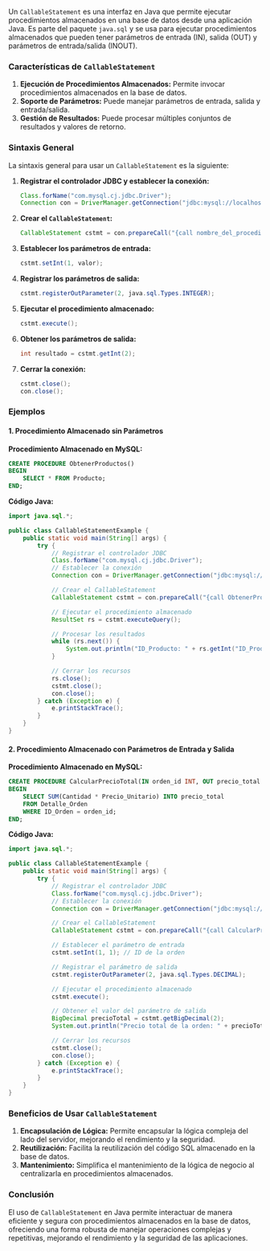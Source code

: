 Un `CallableStatement` es una interfaz en Java que permite ejecutar procedimientos almacenados en una base de datos desde una aplicación Java. Es parte del paquete `java.sql` y se usa para ejecutar procedimientos almacenados que pueden tener parámetros de entrada (IN), salida (OUT) y parámetros de entrada/salida (INOUT).

### Características de `CallableStatement`

1. **Ejecución de Procedimientos Almacenados:** Permite invocar procedimientos almacenados en la base de datos.
2. **Soporte de Parámetros:** Puede manejar parámetros de entrada, salida y entrada/salida.
3. **Gestión de Resultados:** Puede procesar múltiples conjuntos de resultados y valores de retorno.

### Sintaxis General

La sintaxis general para usar un `CallableStatement` es la siguiente:

1. **Registrar el controlador JDBC y establecer la conexión:**

   ```java
   Class.forName("com.mysql.cj.jdbc.Driver");
   Connection con = DriverManager.getConnection("jdbc:mysql://localhost:3306/miBaseDeDatos", "usuario", "contraseña");
   ```

2. **Crear el `CallableStatement`:**

   ```java
   CallableStatement cstmt = con.prepareCall("{call nombre_del_procedimiento(?)}");
   ```

3. **Establecer los parámetros de entrada:**

   ```java
   cstmt.setInt(1, valor);
   ```

4. **Registrar los parámetros de salida:**

   ```java
   cstmt.registerOutParameter(2, java.sql.Types.INTEGER);
   ```

5. **Ejecutar el procedimiento almacenado:**

   ```java
   cstmt.execute();
   ```

6. **Obtener los parámetros de salida:**

   ```java
   int resultado = cstmt.getInt(2);
   ```

7. **Cerrar la conexión:**

   ```java
   cstmt.close();
   con.close();
   ```

### Ejemplos

#### 1. Procedimiento Almacenado sin Parámetros

**Procedimiento Almacenado en MySQL:**
```sql
CREATE PROCEDURE ObtenerProductos()
BEGIN
    SELECT * FROM Producto;
END;
```

**Código Java:**
```java
import java.sql.*;

public class CallableStatementExample {
    public static void main(String[] args) {
        try {
            // Registrar el controlador JDBC
            Class.forName("com.mysql.cj.jdbc.Driver");
            // Establecer la conexión
            Connection con = DriverManager.getConnection("jdbc:mysql://localhost:3306/miBaseDeDatos", "usuario", "contraseña");

            // Crear el CallableStatement
            CallableStatement cstmt = con.prepareCall("{call ObtenerProductos()}");

            // Ejecutar el procedimiento almacenado
            ResultSet rs = cstmt.executeQuery();

            // Procesar los resultados
            while (rs.next()) {
                System.out.println("ID_Producto: " + rs.getInt("ID_Producto") + ", Nombre: " + rs.getString("Nombre"));
            }

            // Cerrar los recursos
            rs.close();
            cstmt.close();
            con.close();
        } catch (Exception e) {
            e.printStackTrace();
        }
    }
}
```

#### 2. Procedimiento Almacenado con Parámetros de Entrada y Salida

**Procedimiento Almacenado en MySQL:**
```sql
CREATE PROCEDURE CalcularPrecioTotal(IN orden_id INT, OUT precio_total DECIMAL(10, 2))
BEGIN
    SELECT SUM(Cantidad * Precio_Unitario) INTO precio_total
    FROM Detalle_Orden
    WHERE ID_Orden = orden_id;
END;
```

**Código Java:**
```java
import java.sql.*;

public class CallableStatementExample {
    public static void main(String[] args) {
        try {
            // Registrar el controlador JDBC
            Class.forName("com.mysql.cj.jdbc.Driver");
            // Establecer la conexión
            Connection con = DriverManager.getConnection("jdbc:mysql://localhost:3306/miBaseDeDatos", "usuario", "contraseña");

            // Crear el CallableStatement
            CallableStatement cstmt = con.prepareCall("{call CalcularPrecioTotal(?, ?)}");

            // Establecer el parámetro de entrada
            cstmt.setInt(1, 1); // ID de la orden

            // Registrar el parámetro de salida
            cstmt.registerOutParameter(2, java.sql.Types.DECIMAL);

            // Ejecutar el procedimiento almacenado
            cstmt.execute();

            // Obtener el valor del parámetro de salida
            BigDecimal precioTotal = cstmt.getBigDecimal(2);
            System.out.println("Precio total de la orden: " + precioTotal);

            // Cerrar los recursos
            cstmt.close();
            con.close();
        } catch (Exception e) {
            e.printStackTrace();
        }
    }
}
```

### Beneficios de Usar `CallableStatement`

1. **Encapsulación de Lógica:** Permite encapsular la lógica compleja del lado del servidor, mejorando el rendimiento y la seguridad.
2. **Reutilización:** Facilita la reutilización del código SQL almacenado en la base de datos.
3. **Mantenimiento:** Simplifica el mantenimiento de la lógica de negocio al centralizarla en procedimientos almacenados.

### Conclusión

El uso de `CallableStatement` en Java permite interactuar de manera eficiente y segura con procedimientos almacenados en la base de datos, ofreciendo una forma robusta de manejar operaciones complejas y repetitivas, mejorando el rendimiento y la seguridad de las aplicaciones.